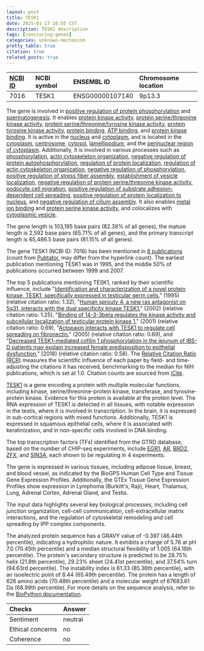 ```yaml
---
layout: post
title: TESK1
date: 2025-01-17 16:55 CST
description: TESK1 description
tags: [cooccuring-genes]
categories: unknown-mechanism
pretty_table: true
citation: true
related_posts: true
---
```




| [NCBI ID](https://www.ncbi.nlm.nih.gov/gene/7016) | NCBI symbol | ENSEMBL ID | Chromosome location |
| :-------- | :------- | :-------- | :------- |
| 7016  | TESK1 | ENSG00000107140 | 9p13.3 |



The gene is involved in [positive regulation of protein phosphorylation](https://amigo.geneontology.org/amigo/term/GO:0001934) and [spermatogenesis](https://amigo.geneontology.org/amigo/term/GO:0007283). It enables [protein kinase activity](https://amigo.geneontology.org/amigo/term/GO:0004672), [protein serine/threonine kinase activity](https://amigo.geneontology.org/amigo/term/GO:0004674), [protein serine/threonine/tyrosine kinase activity](https://amigo.geneontology.org/amigo/term/GO:0004712), [protein tyrosine kinase activity](https://amigo.geneontology.org/amigo/term/GO:0004713), [protein binding](https://amigo.geneontology.org/amigo/term/GO:0005515), [ATP binding](https://amigo.geneontology.org/amigo/term/GO:0005524), and [protein kinase binding](https://amigo.geneontology.org/amigo/term/GO:0019901). It is active in the [nucleus](https://amigo.geneontology.org/amigo/term/GO:0005634) and [cytoplasm](https://amigo.geneontology.org/amigo/term/GO:0005737), and is located in the [cytoplasm](https://amigo.geneontology.org/amigo/term/GO:0005737), [centrosome](https://amigo.geneontology.org/amigo/term/GO:0005813), [cytosol](https://amigo.geneontology.org/amigo/term/GO:0005829), [lamellipodium](https://amigo.geneontology.org/amigo/term/GO:0030027), and the [perinuclear region of cytoplasm](https://amigo.geneontology.org/amigo/term/GO:0048471). Additionally, it is involved in various processes such as [phosphorylation](https://amigo.geneontology.org/amigo/term/GO:0016310), [actin cytoskeleton organization](https://amigo.geneontology.org/amigo/term/GO:0030036), [negative regulation of protein autophosphorylation](https://amigo.geneontology.org/amigo/term/GO:0031953), [regulation of protein localization](https://amigo.geneontology.org/amigo/term/GO:0032880), [regulation of actin cytoskeleton organization](https://amigo.geneontology.org/amigo/term/GO:0032956), [negative regulation of phosphorylation](https://amigo.geneontology.org/amigo/term/GO:0042326), [positive regulation of stress fiber assembly](https://amigo.geneontology.org/amigo/term/GO:0051496), [establishment of vesicle localization](https://amigo.geneontology.org/amigo/term/GO:0051650), [negative regulation of protein serine/threonine kinase activity](https://amigo.geneontology.org/amigo/term/GO:0071901), [podocyte cell migration](https://amigo.geneontology.org/amigo/term/GO:0090521), [positive regulation of substrate adhesion-dependent cell spreading](https://amigo.geneontology.org/amigo/term/GO:1900026), [positive regulation of protein localization to nucleus](https://amigo.geneontology.org/amigo/term/GO:1900182), and [negative regulation of cilium assembly](https://amigo.geneontology.org/amigo/term/GO:1902018). It also enables [metal ion binding](https://amigo.geneontology.org/amigo/term/GO:0046872) and [protein serine kinase activity](https://amigo.geneontology.org/amigo/term/GO:0106310), and colocalizes with [cytoplasmic vesicle](https://amigo.geneontology.org/amigo/term/GO:0031410).


The gene length is 103,195 base pairs (82.38% of all genes), the mature length is 2,592 base pairs (65.71% of all genes), and the primary transcript length is 65,486.5 base pairs (81.15% of all genes).


The gene TESK1 (NCBI ID: 7016) has been mentioned in [8 publications](https://pubmed.ncbi.nlm.nih.gov/?term=%22TESK1%22) (count from [Pubtator](https://academic.oup.com/nar/article/47/W1/W587/5494727), may differ from the hyperlink count). The earliest publication mentioning TESK1 was in 1995, and the middle 50% of publications occurred between 1999 and 2007.


The top 5 publications mentioning TESK1, ranked by their scientific influence, include "[Identification and characterization of a novel protein kinase, TESK1, specifically expressed in testicular germ cells.](https://pubmed.ncbi.nlm.nih.gov/8537404)" (1995) (relative citation ratio: 1.32), "[Human sprouty 4, a new ras antagonist on 5q31, interacts with the dual specificity kinase TESK1.](https://pubmed.ncbi.nlm.nih.gov/12027893)" (2002) (relative citation ratio: 1.25), "[Binding of 14-3-3beta regulates the kinase activity and subcellular localization of testicular protein kinase 1.](https://pubmed.ncbi.nlm.nih.gov/11555644)" (2001) (relative citation ratio: 0.69), "[Actopaxin interacts with TESK1 to regulate cell spreading on fibronectin.](https://pubmed.ncbi.nlm.nih.gov/15817463)" (2005) (relative citation ratio: 0.69), and "[Decreased TESK1-mediated cofilin 1 phosphorylation in the jejunum of IBS-D patients may explain increased female predisposition to epithelial dysfunction.](https://pubmed.ncbi.nlm.nih.gov/29396473)" (2018) (relative citation ratio: 0.58). The [Relative Citation Ratio (RCR)](https://journals.plos.org/plosbiology/article?id=10.1371/journal.pbio.1002541) measures the scientific influence of each paper by field- and time-adjusting the citations it has received, benchmarking to the median for NIH publications, which is set at 1.0. Citation counts are sourced from [iCite](https://icite.od.nih.gov).


[TESK1](https://www.proteinatlas.org/ENSG00000107140-TESK1) is a gene encoding a protein with multiple molecular functions, including kinase, serine/threonine-protein kinase, transferase, and tyrosine-protein kinase. Evidence for this protein is available at the protein level. The RNA expression of TESK1 is detected in all tissues, with notable expression in the testis, where it is involved in transcription. In the brain, it is expressed in sub-cortical regions with mixed functions. Additionally, TESK1 is expressed in squamous epithelial cells, where it is associated with keratinization, and in non-specific cells involved in DNA binding.


The top transcription factors (TFs) identified from the GTRD database, based on the number of CHIP-seq experiments, include [EGR1](https://www.ncbi.nlm.nih.gov/gene/1958), [AR](https://www.ncbi.nlm.nih.gov/gene/367), [BRD2](https://www.ncbi.nlm.nih.gov/gene/6046), [ZFX](https://www.ncbi.nlm.nih.gov/gene/7543), and [SIN3A](https://www.ncbi.nlm.nih.gov/gene/25942), each shown to be regulating in 4 experiments.





The gene is expressed in various tissues, including adipose tissue, breast, and blood vessel, as indicated by the BioGPS Human Cell Type and Tissue Gene Expression Profiles. Additionally, the GTEx Tissue Gene Expression Profiles show expression in Lymphoma (Burkitt's, Raji), Heart, Thalamus, Lung, Adrenal Cortex, Adrenal Gland, and Testis.


The input data highlights several key biological processes, including cell junction organization, cell-cell communication, cell-extracellular matrix interactions, and the regulation of cytoskeletal remodeling and cell spreading by IPP complex components.



The analyzed protein sequence has a GRAVY value of -0.397 (46.44th percentile), indicating a hydrophilic nature. It exhibits a charge of 5.76 at pH 7.0 (70.45th percentile) and a median structural flexibility of 1.005 (64.16th percentile). The protein's secondary structure is predicted to be 28.75% helix (21.8th percentile), 29.23% sheet (24.41st percentile), and 37.54% turn (94.63rd percentile). The instability index is 61.33 (85.36th percentile), with an isoelectric point of 8.44 (65.49th percentile). The protein has a length of 626 amino acids (70.48th percentile) and a molecular weight of 67683.61 Da (68.99th percentile). For more details on the sequence analysis, refer to the [BioPython documentation](https://biopython.org/docs/1.75/api/Bio.SeqUtils.ProtParam.html).





| Checks    | Answer |
| :-------- | :------- |
| Sentiment  | neutral   |
| Ethical concerns | no     |
| Coherence    | no    |